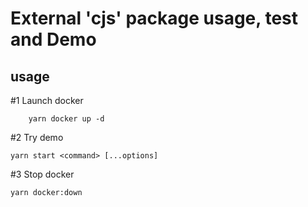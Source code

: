# External 'cjs' package usage, test and Demo

## usage
#1 Launch docker 
```
    yarn docker up -d
```
#2 Try demo
```
yarn start <command> [...options]
```
#3 Stop docker
```
yarn docker:down
```